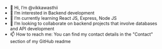 -  👋 Hi, I’m @vikkawasthii
-  👀 I’m interested in Backend development
-  🌱 I’m currently learning React JS, Express, Node JS
-  💞️ I’m looking to collaborate on backend projects that involve databases and API development
-  📫 How to reach me: You can find my contact details in the "Contact" section of my GitHub readme

<!---
vikkawasthii/vikkawasthii is a ✨ special ✨ repository because its `README.md` (this file) appears on your GitHub profile.
You can click the Preview link to take a look at your changes.
--->
